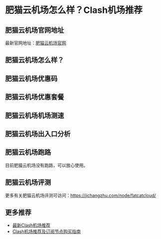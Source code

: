 # 肥猫云机场怎么样？Clash机场推荐

## 肥猫云机场官网地址
最新官网地址：[肥猫云机场官网](https://cf.affxc.com/fatcatcloud/)

## 肥猫云机场怎么样？


## 肥猫云机场优惠码


## 肥猫云机场优惠套餐


## 肥猫云机场机场测速


## 肥猫云机场出入口分析


## 肥猫云机场跑路
目前肥猫云机场没有跑路，可以放心使用。

## 肥猫云机场评测
更多有关肥猫云机场评测可访问：https://jichangzhu.com/node/fatcatcloud/

## 更多推荐
 - [最新Clash机场推荐](https://github.com/clashfan/jichangtuijian)
 - [Clash机场推荐及订阅节点购买指南](https://clashfan.com/?utm_source=github&utm_medium=clashfan-details)
